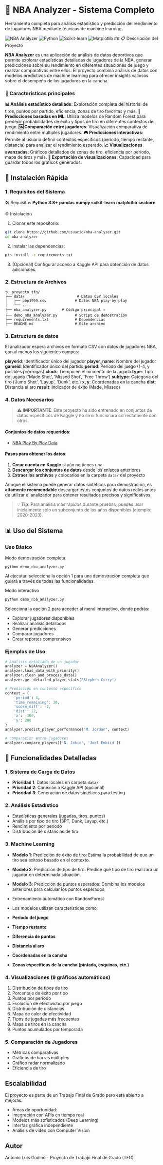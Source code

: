 # 🏀 NBA Analyzer - Sistema Completo

Herramienta completa para análisis estadístico y predicción del rendimiento de jugadores NBA mediante técnicas de machine learning.

<img alt="NBA Analyzer" src="https://img.shields.io/badge/NBA-Analyzer-orange">
<img alt="Python" src="https://img.shields.io/badge/Python-3.8+-blue">
<img alt="Scikit-learn" src="https://img.shields.io/badge/Scikit--learn-Modelos ML-green">
<img alt="Matplotlib" src="https://img.shields.io/badge/Matplotlib-Visualización-red">
## 📋 Descripción del Proyecto

**NBA Analyzer** es una aplicación de análisis de datos deportivos que permite explorar estadísticas detalladas de jugadores de la NBA, generar predicciones sobre su rendimiento en diferentes situaciones de juego y realizar comparativas entre ellos. El proyecto combina análisis de datos con modelos predictivos de machine learning para ofrecer insights valiosos sobre el desempeño de los jugadores en la cancha.

### 🔧 Características principales
   **📊 Análisis estadístico detallado**: Exploración completa del historial de tiros, puntos por partido, eficiencia, zonas de tiro favoritas y más.
   **🔮 Predicciones basadas en ML**: Utiliza modelos de Random Forest para predecir probabilidades de éxito y tipos de tiro en diferentes contextos de juego.
   **🆚 Comparación entre jugadores**: Visualización comparativa de rendimiento entre múltiples jugadores.
   **🎮 Predicciones interactivas**: Permite al usuario definir contextos específicos (período, tiempo restante, distancia) para analizar el rendimiento esperado.
   **📈 Visualizaciones avanzadas**: Gráficos detallados de zonas de tiro, eficiencia por período, mapa de tiros y más.
   **💾 Exportación de visualizaciones**: Capacidad para guardar todos los gráficos generados.

## 🚀 Instalación Rápida

### 1. Requisitos del Sistema
🛠️ Requisitos
**Python 3.8+**
**pandas**
**numpy**
**scikit-learn**
**matplotlib**
**seaborn**

⚙️ Instalación
   1. Clonar este repositorio:
```bash
git clone https://github.com/usuario/nba-analyzer.git
cd nba-analyzer
```
   2. Instalar las dependencias:
```bash
pip install -r requirements.txt
```
   3. (Opcional) Configurar acceso a Kaggle API para obtención de datos adicionales.

### 2. Estructura de Archivos
```
tu_proyecto_tfg/
├── data/                        # Datos CSV locales
│   ├── pbp1999.csv             # Datos NBA play-by-play
│   └── ...
├── nba_analyzer.py       # Código principal ⭐
├── demo_nba_analyzer.py        # Script de demostración
├── requirements.txt            # Dependencias
├── README.md                   # Este archivo
```

### 3. Estructura de datos
   El analizador espera archivos en formato CSV con datos de jugadores NBA, con al menos los siguientes campos:

   **playerid**: Identificador único del jugador
   **player_name**: Nombre del jugador
   **gameid**: Identificador único del partido
   **period**: Período del juego (1-4, y posibles prórrogas)
   **clock**: Tiempo en el momento de la jugada
   **type**: Tipo de jugada ('Made Shot', 'Missed Shot', 'Free Throw')
   **subtype**: Categoría del tiro ('Jump Shot', 'Layup', 'Dunk', etc.)
   **x, y**: Coordenadas en la cancha
   **dist**: Distancia al aro
   **result**: Indicador de éxito (Made, Missed)

### 4. Datos Necesarios

> ⚠️ **IMPORTANTE**: Este proyecto ha sido entrenado en conjuntos de datos específicos de Kaggle y no se si funcionará correctamente con otros.

#### Conjuntos de datos requeridos:
- [NBA Play By Play Data](https://www.kaggle.com/datasets/szymonjwiak/nba-play-by-play-data-1997-2023)

#### Pasos para obtener los datos:
1. **Crear cuenta en Kaggle** si aún no tienes una
2. **Descargar los conjuntos de datos** desde los enlaces anteriores
3. **Extraer los archivos** y colocarlos en la carpeta `data/` del proyecto


Aunque el sistema puede generar datos sintéticos para demostración, es **altamente recomendable** descargar estos conjuntos de datos reales antes de utilizar el analizador para obtener resultados precisos y significativos.

> 💡 **Tip**: Para análisis más rápidos durante pruebas, puedes usar inicialmente solo un subconjunto de los años disponibles (ejemplo: 2020-2023).

## 📊 Uso del Sistema

### Uso Básico
Modo demostración completa:
```bash
python demo_nba_analyzer.py
```
Al ejecutar, selecciona la opción 1 para una demostración completa que guiará a través de todas las funcionalidades.

Modo interactivo
```bash
python demo_nba_analyzer.py
```
Selecciona la opción 2 para acceder al menú interactivo, donde podrás:

   - Explorar jugadores disponibles
   - Realizar análisis detallados
   - Generar predicciones
   - Comparar jugadores
   - Crear reportes comprensivos
### Ejemplos de Uso
```python
# Analisis detallado de un jugador
analyzer = NBAAnalyzer()
analyzer.load_data_with_priority()
analyzer.clean_and_process_data()
analyzer.get_detailed_player_stats('Stephen Curry')

# Predicción en contexto específico
context = {
    'period': 4,
    'time_remaining': 30,
    'score_diff': -2,
    'dist': 22,
    'x': -100,
    'y': 200
}
analyzer.predict_player_performance("M. Jordan", context)

# Comparacion entre jugadores
analyzer.compare_players(['N. Jokic', 'Joel Embiid'])
```

## 🔧 Funcionalidades Detalladas

### 1. Sistema de Carga de Datos
- **Prioridad 1**: Datos locales en carpeta `data/`
- **Prioridad 2**: Conexión a Kaggle API (opcional)
- **Prioridad 3**: Generación de datos sintéticos para testing

### 2. Análisis Estadístico
- Estadísticas generales (jugadas, tiros, puntos)
- Análisis por tipo de tiro (3PT, Dunk, Layup, etc.)
- Rendimiento por período
- Distribución de distancias de tiro

### 3. Machine Learning
- **Modelo 1**: Predicción de éxito de tiro: Estima la probabilidad de que un tiro sea exitoso basado en el contexto.
- **Modelo 2**: Predicción de tipo de tiro: Predice qué tipo de tiro realizará un jugador en determinada situación.
- **Modelo 3**: Predicción de puntos esperados: Combina los modelos anteriores para calcular los puntos esperados.
- Entrenamiento automático con RandomForest



- Los modelos utilizan caracteristicas como:
- **Período del juego**
- **Tiempo restante**
- **Diferencia de puntos**
- **Distancia al aro**
- **Coordenadas en la cancha**
- **Zonas específicas de la cancha (pintada, esquinas, etc.)**

### 4. Visualizaciones (9 gráficos automáticos)
1. Distribución de tipos de tiro
2. Porcentaje de éxito por tipo
3. Puntos por período
4. Evolución de efectividad por juego
5. Distribución de distancias
6. Mapa de calor de efectividad
7. Tipos de jugadas más frecuentes
8. Mapa de tiros en la cancha
9. Puntos acumulados por temporada

### 5. Comparación de Jugadores
- Métricas comparativas
- Gráficos de barras múltiples
- Gráfico radar normalizado
- Eficiencia de tiro

## Escalabilidad
El proyecto es parte de un Trabajo Final de Grado pero está abierto a mejoras:

- Áreas de oportunidad:
 - Integración con APIs en tiempo real
 - Modelos más sofisticados (Deep Learning)
 - Interfaz gráfica independiente
 - Análisis de video con Computer Vision

## Autor
Antonio Luis Godino - Proyecto de Trabajo Final de Grado (TFG)
